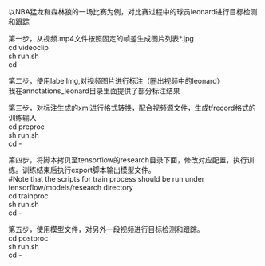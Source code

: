以NBA猛龙和森林狼的一场比赛为例，对比赛过程中的球员leonard进行目标检测和跟踪

第一步，从视频.mp4文件按照固定的帧差生成图片列表*.jpg  
cd videoclip  
sh run.sh  
cd -   

第二步，使用labelImg,对视频图片进行标注（圈出视频中的leonard）  
我在annotations_leonard目录里面提供了部分标注结果

第三步，对标注生成的xml进行格式转换，配合视频源文件，生成tfrecord格式的训练输入  
cd preproc  
sh run.sh  
cd -  

第四步，将脚本拷贝至tensorflow的research目录下面，修改对应配置，执行训练。训练结束后执行export脚本输出模型文件。  
#Note that the scripts for train process should be run under tensorflow/models/research directory  
cd trainproc  
sh run.sh  
cd -  

第五步，使用模型文件，对另外一段视频进行目标检测和跟踪。  
cd postproc  
sh run.sh  
cd -  
